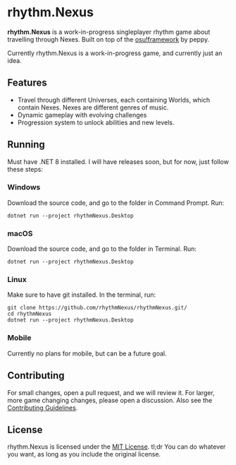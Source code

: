 # rhythm.Nexus
**rhythm.Nexus** is a work-in-progress singleplayer rhythm game about travelling through Nexes.
Built on top of the [osu!framework](https://github.com/ppy/osu-framework) by peppy.

Currently rhythm.Nexus is a work-in-progress game, and currently just an idea.

## Features
- Travel through different Universes, each containing Worlds, which contain Nexes. Nexes are different genres of music.
- Dynamic gameplay with evolving challenges
- Progression system to unlock abilities and new levels.

## Running
Must have .NET 8 installed. I will have releases soon, but for now, just follow these steps:

### Windows
Download the source code, and go to the folder in Command Prompt. Run:
```
dotnet run --project rhythmNexus.Desktop
```

### macOS
Download the source code, and go to the folder in Terminal. Run:
```
dotnet run --project rhythmNexus.Desktop
```
### Linux
Make sure to have git installed. In the terminal, run:
```
git clone https://github.com/rhythmNexus/rhythmNexus.git/
cd rhythmNexus
dotnet run --project rhythmNexus.Desktop
```
### Mobile
Currently no plans for mobile, but can be a future goal.

## Contributing
For small changes, open a pull request, and we will review it. For larger, more game changing changes, please open a discussion.
Also see the [Contributing Guidelines](CONTRIBUTING.md).

## License
rhythm.Nexus is licensed under the [MIT License](https://www.tldrlegal.com/license/mit-license). tl;dr You can do whatever you want, as long as you include the original license.
